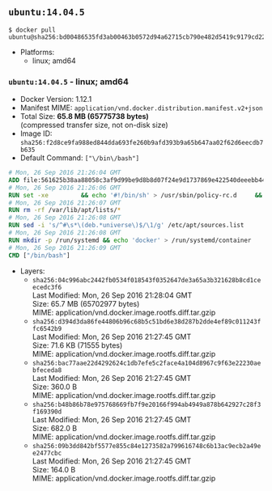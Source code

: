 ## `ubuntu:14.04.5`

```console
$ docker pull ubuntu@sha256:bd00486535fd3ab00463b0572d94a62715cb790e482d5419c9179cd22c74520b
```

-	Platforms:
	-	linux; amd64

### `ubuntu:14.04.5` - linux; amd64

-	Docker Version: 1.12.1
-	Manifest MIME: `application/vnd.docker.distribution.manifest.v2+json`
-	Total Size: **65.8 MB (65775738 bytes)**  
	(compressed transfer size, not on-disk size)
-	Image ID: `sha256:f2d8ce9fa988ed844dda693fe260b9afd393b9a65b647aa02f62d6eecdb7b635`
-	Default Command: `["\/bin\/bash"]`

```dockerfile
# Mon, 26 Sep 2016 21:26:04 GMT
ADD file:561625b38aa88058c3af9d99be9d8b8d07f24e9d1737869e422540deeebb4443 in / 
# Mon, 26 Sep 2016 21:26:06 GMT
RUN set -xe 		&& echo '#!/bin/sh' > /usr/sbin/policy-rc.d 	&& echo 'exit 101' >> /usr/sbin/policy-rc.d 	&& chmod +x /usr/sbin/policy-rc.d 		&& dpkg-divert --local --rename --add /sbin/initctl 	&& cp -a /usr/sbin/policy-rc.d /sbin/initctl 	&& sed -i 's/^exit.*/exit 0/' /sbin/initctl 		&& echo 'force-unsafe-io' > /etc/dpkg/dpkg.cfg.d/docker-apt-speedup 		&& echo 'DPkg::Post-Invoke { "rm -f /var/cache/apt/archives/*.deb /var/cache/apt/archives/partial/*.deb /var/cache/apt/*.bin || true"; };' > /etc/apt/apt.conf.d/docker-clean 	&& echo 'APT::Update::Post-Invoke { "rm -f /var/cache/apt/archives/*.deb /var/cache/apt/archives/partial/*.deb /var/cache/apt/*.bin || true"; };' >> /etc/apt/apt.conf.d/docker-clean 	&& echo 'Dir::Cache::pkgcache ""; Dir::Cache::srcpkgcache "";' >> /etc/apt/apt.conf.d/docker-clean 		&& echo 'Acquire::Languages "none";' > /etc/apt/apt.conf.d/docker-no-languages 		&& echo 'Acquire::GzipIndexes "true"; Acquire::CompressionTypes::Order:: "gz";' > /etc/apt/apt.conf.d/docker-gzip-indexes 		&& echo 'Apt::AutoRemove::SuggestsImportant "false";' > /etc/apt/apt.conf.d/docker-autoremove-suggests
# Mon, 26 Sep 2016 21:26:07 GMT
RUN rm -rf /var/lib/apt/lists/*
# Mon, 26 Sep 2016 21:26:08 GMT
RUN sed -i 's/^#\s*\(deb.*universe\)$/\1/g' /etc/apt/sources.list
# Mon, 26 Sep 2016 21:26:08 GMT
RUN mkdir -p /run/systemd && echo 'docker' > /run/systemd/container
# Mon, 26 Sep 2016 21:26:09 GMT
CMD ["/bin/bash"]
```

-	Layers:
	-	`sha256:04c996abc2442fb0534f018543f0352647de3a65a3b321628b8cd1ceecedc3f6`  
		Last Modified: Mon, 26 Sep 2016 21:28:04 GMT  
		Size: 65.7 MB (65702977 bytes)  
		MIME: application/vnd.docker.image.rootfs.diff.tar.gzip
	-	`sha256:d394d3da86fe44806b96c68b5c51bd6e38d287b2dde4ef89c011243ffc6542b9`  
		Last Modified: Mon, 26 Sep 2016 21:27:45 GMT  
		Size: 71.6 KB (71555 bytes)  
		MIME: application/vnd.docker.image.rootfs.diff.tar.gzip
	-	`sha256:bac77aae22d4292624c1db7efe5c2face4a104d8967c9f63e22230aebfeceda8`  
		Last Modified: Mon, 26 Sep 2016 21:27:45 GMT  
		Size: 360.0 B  
		MIME: application/vnd.docker.image.rootfs.diff.tar.gzip
	-	`sha256:b48b86b78e975768669fb7f9e20166f994ab4949a878b642927c28f3f169390d`  
		Last Modified: Mon, 26 Sep 2016 21:27:45 GMT  
		Size: 682.0 B  
		MIME: application/vnd.docker.image.rootfs.diff.tar.gzip
	-	`sha256:09b3dd842bf5577e855c84e1273582a799616748c6b13ac9ecb2a49ee2477cbc`  
		Last Modified: Mon, 26 Sep 2016 21:27:45 GMT  
		Size: 164.0 B  
		MIME: application/vnd.docker.image.rootfs.diff.tar.gzip
